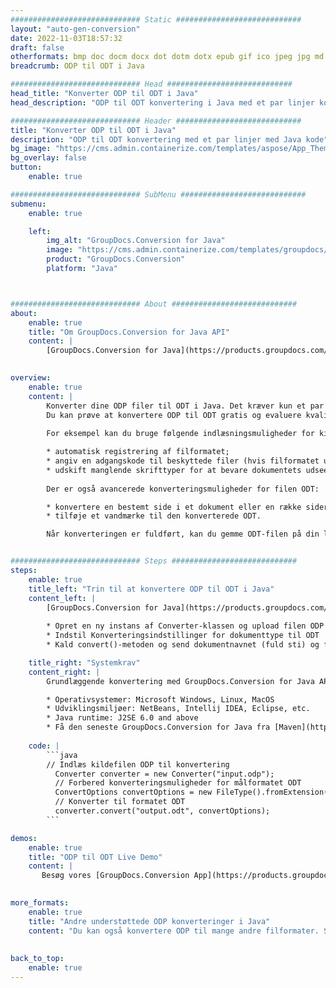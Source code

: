 ```yaml
---
############################# Static ############################
layout: "auto-gen-conversion"
date: 2022-11-03T18:57:32
draft: false
otherformats: bmp doc docm docx dot dotm dotx epub gif ico jpeg jpg md odt ott pdf png psd rtf tex tif tiff txt xps
breadcrumb: ODP til ODT i Java

############################# Head ############################
head_title: "Konverter ODP til ODT i Java"
head_description: "ODP til ODT konvertering i Java med et par linjer kode. Konverter over 160 filformater ved hjælp af GroupDocs dokumentkonverterings-API for Java"

############################# Header ############################
title: "Konverter ODP til ODT i Java"
description: "ODP til ODT konvertering med et par linjer med Java kode"
bg_image: "https://cms.admin.containerize.com/templates/aspose/App_Themes/V3/images/bg/header1.png"
bg_overlay: false
button:
    enable: true

############################# SubMenu ############################
submenu:
    enable: true

    left:
        img_alt: "GroupDocs.Conversion for Java"
        image: "https://cms.admin.containerize.com/templates/groupdocs/images/product-logos/90x90-noborder/groupdocs-conversion-java.png"
        product: "GroupDocs.Conversion"
        platform: "Java"



############################# About ############################
about:
    enable: true
    title: "Om GroupDocs.Conversion for Java API"
    content: |
        [GroupDocs.Conversion for Java](https://products.groupdocs.com/conversion/java/) er en avanceret filformatkonverterings-API til konvertering mellem populære billed- og dokumentformater såsom Microsoft Office, OpenDocument, PDF, HTML, e-mail, CAD. og meget mere med blot et par linjer kode. Den native API registrerer automatisk formaterne af de originale dokumenter og tilbyder mange muligheder for at tilpasse de konverterede dokumenter. Sammen med funktionen til at udtrække information fra et dokument, understøtter den også caching af konverteringsresultaterne til den lokale disk som standard. Enhver form for cachelagring kan dog understøttes ved at implementere de passende grænseflader - Amazon S3, Dropbox, Google Drive, Windows Azure, Reddis eller andre.
    

overview:
    enable: true
    content: |
        Konverter dine ODP filer til ODT i Java. Det kræver kun et par linjer med Java kode på enhver platform efter eget valg, såsom Windows, Linux, macOS.
        Du kan prøve at konvertere ODP til ODT gratis og evaluere kvaliteten af ​​konverteringsresultaterne. Sammen med simple filkonverteringsscripts kan du prøve mere sofistikerede muligheder for at indlæse ODP-kildefilen og gemme ODT-outputtet. 
        
        For eksempel kan du bruge følgende indlæsningsmuligheder for kilden ODP:

        * automatisk registrering af filformatet;
        * angiv en adgangskode til beskyttede filer (hvis filformatet understøtter det);
        * udskift manglende skrifttyper for at bevare dokumentets udseende.
        
        Der er også avancerede konverteringsmuligheder for filen ODT:

        * konvertere en bestemt side i et dokument eller en række sider;
        * tilføje et vandmærke til den konverterede ODT.

        Når konverteringen er fuldført, kan du gemme ODT-filen på din lokale filsti eller på et tredjepartslager såsom FTP, Amazon S3, Google Drive, Dropbox osv. Bemærk venligst - for at konvertere ODP til ODT, behøver du ikke installere yderligere software, såsom MS Office, Open Office, Adobe Acrobat Reader osv.


############################# Steps ############################
steps:
    enable: true
    title_left: "Trin til at konvertere ODP til ODT i Java"
    content_left: |
        [GroupDocs.Conversion for Java](https://products.groupdocs.com/conversion/java/) giver udviklere mulighed for nemt at konvertere ODP fil til ODT med et par linjer kode.
        
        * Opret en ny instans af Converter-klassen og upload filen ODP med den fulde sti
        * Indstil Konverteringsindstillinger for dokumenttype til ODT
        * Kald convert()-metoden og send dokumentnavnet (fuld sti) og formatet (ODT) som en parameter

    title_right: "Systemkrav"
    content_right: |
        Grundlæggende konvertering med GroupDocs.Conversion for Java API kan udføres med blot et par linjer kode. Vores API'er understøttes på alle større platforme og operativsystemer. Før du udfører koden nedenfor, skal du sørge for, at du har følgende forudsætninger installeret på dit system.

        * Operativsystemer: Microsoft Windows, Linux, MacOS
        * Udviklingsmiljøer: NetBeans, Intellij IDEA, Eclipse, etc.
        * Java runtime: J2SE 6.0 and above
        * Få den seneste GroupDocs.Conversion for Java fra [Maven](https://repository.groupdocs.com/webapp/#/artifacts/browse/tree/General/repo/com/groupdocs/groupdocs-conversion)
         
    code: |
        ```java    
        // Indlæs kildefilen ODP til konvertering
          Converter converter = new Converter("input.odp");
          // Forbered konverteringsmuligheder for målformatet ODT
          ConvertOptions convertOptions = new FileType().fromExtension("odt").getConvertOptions();
          // Konverter til formatet ODT
          converter.convert("output.odt", convertOptions);
        ```

demos:
    enable: true
    title: "ODP til ODT Live Demo"
    content: |
       Besøg vores [GroupDocs.Conversion App](https://products.groupdocs.app/conversion/family) websted, og prøv ODP til ODT konvertering nu. Den gratis demo har følgende fordele
          

more_formats:
    enable: true
    title: "Andre understøttede ODP konverteringer i Java"
    content: "Du kan også konvertere ODP til mange andre filformater. Se venligst listen nedenfor."
       
       
back_to_top:
    enable: true
---
```

